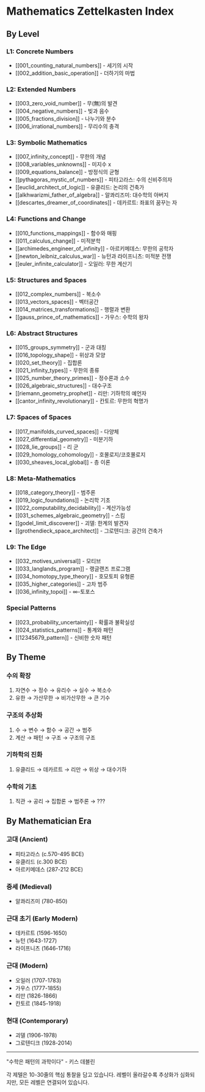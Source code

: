 # Mathematics Zettelkasten Index

## By Level

### L1: Concrete Numbers
- [[001_counting_natural_numbers]] - 세기의 시작
- [[002_addition_basic_operation]] - 더하기의 마법

### L2: Extended Numbers  
- [[003_zero_void_number]] - 무(無)의 발견
- [[004_negative_numbers]] - 빚과 음수
- [[005_fractions_division]] - 나누기와 분수
- [[006_irrational_numbers]] - 무리수의 충격

### L3: Symbolic Mathematics
- [[007_infinity_concept]] - 무한의 개념
- [[008_variables_unknowns]] - 미지수 x
- [[009_equations_balance]] - 방정식의 균형
- [[pythagoras_mystic_of_numbers]] - 피타고라스: 수의 신비주의자
- [[euclid_architect_of_logic]] - 유클리드: 논리의 건축가  
- [[alkhwarizmi_father_of_algebra]] - 알콰리즈미: 대수학의 아버지
- [[descartes_dreamer_of_coordinates]] - 데카르트: 좌표의 꿈꾸는 자

### L4: Functions and Change
- [[010_functions_mappings]] - 함수와 매핑
- [[011_calculus_change]] - 미적분학
- [[archimedes_engineer_of_infinity]] - 아르키메데스: 무한의 공학자
- [[newton_leibniz_calculus_war]] - 뉴턴과 라이프니츠: 미적분 전쟁
- [[euler_infinite_calculator]] - 오일러: 무한 계산기

### L5: Structures and Spaces
- [[012_complex_numbers]] - 복소수
- [[013_vectors_spaces]] - 벡터공간  
- [[014_matrices_transformations]] - 행렬과 변환
- [[gauss_prince_of_mathematics]] - 가우스: 수학의 왕자

### L6: Abstract Structures
- [[015_groups_symmetry]] - 군과 대칭
- [[016_topology_shape]] - 위상과 모양
- [[020_set_theory]] - 집합론
- [[021_infinity_types]] - 무한의 종류
- [[025_number_theory_primes]] - 정수론과 소수
- [[026_algebraic_structures]] - 대수구조
- [[riemann_geometry_prophet]] - 리만: 기하학의 예언자
- [[cantor_infinity_revolutionary]] - 칸토르: 무한의 혁명가

### L7: Spaces of Spaces
- [[017_manifolds_curved_spaces]] - 다양체
- [[027_differential_geometry]] - 미분기하
- [[028_lie_groups]] - 리 군
- [[029_homology_cohomology]] - 호몰로지/코호몰로지
- [[030_sheaves_local_global]] - 층 이론

### L8: Meta-Mathematics  
- [[018_category_theory]] - 범주론
- [[019_logic_foundations]] - 논리학 기초
- [[022_computability_decidability]] - 계산가능성
- [[031_schemes_algebraic_geometry]] - 스킴
- [[godel_limit_discoverer]] - 괴델: 한계의 발견자
- [[grothendieck_space_architect]] - 그로텐디크: 공간의 건축가

### L9: The Edge
- [[032_motives_universal]] - 모티브
- [[033_langlands_program]] - 랭글랜즈 프로그램
- [[034_homotopy_type_theory]] - 호모토피 유형론
- [[035_higher_categories]] - 고차 범주
- [[036_infinity_topoi]] - ∞-토포스

### Special Patterns
- [[023_probability_uncertainty]] - 확률과 불확실성
- [[024_statistics_patterns]] - 통계와 패턴
- [[12345679_pattern]] - 신비한 숫자 패턴

## By Theme

### 수의 확장
1. 자연수 → 정수 → 유리수 → 실수 → 복소수
2. 유한 → 가산무한 → 비가산무한 → 큰 기수

### 구조의 추상화  
1. 수 → 변수 → 함수 → 공간 → 범주
2. 계산 → 패턴 → 구조 → 구조의 구조

### 기하학의 진화
1. 유클리드 → 데카르트 → 리만 → 위상 → 대수기하

### 수학의 기초
1. 직관 → 공리 → 집합론 → 범주론 → ???

## By Mathematician Era

### 고대 (Ancient)
- 피타고라스 (c.570-495 BCE)
- 유클리드 (c.300 BCE)  
- 아르키메데스 (287-212 BCE)

### 중세 (Medieval)
- 알콰리즈미 (780-850)

### 근대 초기 (Early Modern)
- 데카르트 (1596-1650)
- 뉴턴 (1643-1727)
- 라이프니츠 (1646-1716)

### 근대 (Modern)
- 오일러 (1707-1783)
- 가우스 (1777-1855)
- 리만 (1826-1866)
- 칸토르 (1845-1918)

### 현대 (Contemporary)  
- 괴델 (1906-1978)
- 그로텐디크 (1928-2014)

---

"수학은 패턴의 과학이다" - 키스 데블린

각 제텔은 10-30줄의 핵심 통찰을 담고 있습니다. 
레벨이 올라갈수록 추상화가 심화되지만, 모든 레벨은 연결되어 있습니다.